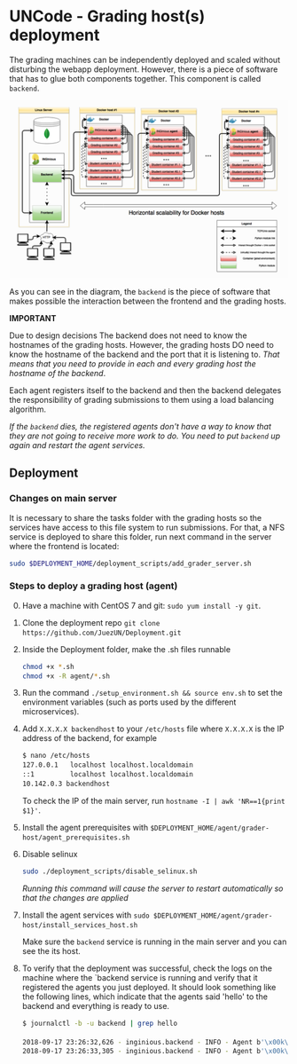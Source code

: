 # UNCode - Grading host(s) deployment

The grading machines can be independently deployed and scaled without disturbing the webapp deployment. However, there is a piece of software that has to glue both components together. This component is called `backend`.

![UNCode's architecture](architecture.PNG?raw=true "Title")

As you can see in the diagram, the `backend` is the piece of software that makes possible the interaction between the frontend and the grading hosts.

**IMPORTANT**

Due to design decisions The backend does not need to know the hostnames of the grading hosts. However, the grading hosts DO need to know the hostname of the backend and the port that it is listening to. *That means that you need to provide in each and every grading host the hostname of the backend*.

Each agent registers itself to the backend and then the backend delegates the responsibility of grading submissions to them using a load balancing algorithm.

*If the `backend` dies, the registered agents don't have a way to know that they are not going to receive more work to do. You need to put `backend` up again and restart the agent services.*

## Deployment

### Changes on main server

It is necessary to share the tasks folder with the grading hosts so the services have access to this file system to run submissions. For that, a NFS service is deployed to share this folder, run next command in the server where the frontend is located: 
    
```bash
sudo $DEPLOYMENT_HOME/deployment_scripts/add_grader_server.sh
```

### Steps to deploy a grading host (agent)

0. Have a machine with CentOS 7 and git: `sudo yum install -y git`.

1. Clone the deployment repo `git clone https://github.com/JuezUN/Deployment.git`

2. Inside the Deployment folder, make the .sh files runnable
    
    ```bash
    chmod +x *.sh
    chmod +x -R agent/*.sh
    ```

3. Run the command `./setup_environment.sh && source env.sh` to set the environment variables (such as ports used by the different microservices).

4. Add `X.X.X.X backendhost` to your `/etc/hosts` file where `X.X.X.X` is the IP address of the backend, for example 

    ```bash
    $ nano /etc/hosts
    127.0.0.1   localhost localhost.localdomain
    ::1         localhost localhost.localdomain
    10.142.0.3 backendhost
    ```
    
    To check the IP of the main server, run `hostname -I | awk 'NR==1{print $1}'`.

5. Install the agent prerequisites with `$DEPLOYMENT_HOME/agent/grader-host/agent_prerequisites.sh`

6. Disable selinux

   ```bash
   sudo ./deployment_scripts/disable_selinux.sh
   ```

   *Running this command will cause the server to restart automatically so that the changes are applied*

7. Install the agent services with `sudo $DEPLOYMENT_HOME/agent/grader-host/install_services_host.sh`
    
    Make sure the `backend` service is running in the main server and you can see the its host.

8. To verify that the deployment was successful, check the logs on the machine where the `backend service is running and verify that it registered the agents you just deployed. It should look something like the following lines, which indicate that the agents said 'hello' to the backend and everything is ready to use.

    ```bash
    $ journalctl -b -u backend | grep hello
    
    2018-09-17 23:26:32,626 - inginious.backend - INFO - Agent b'\x00k\x8bEi' () said hello
    2018-09-17 23:26:33,305 - inginious.backend - INFO - Agent b'\x00k\x8bEj' () said hello
    ```
